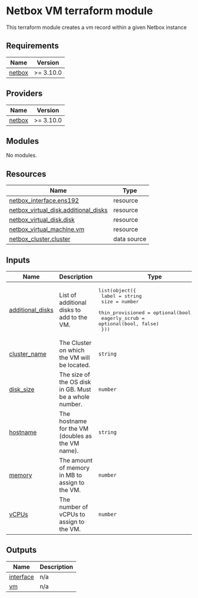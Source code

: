 <!-- BEGIN_TF_DOCS -->
# Netbox VM terraform module

This terraform module creates a vm record within a given Netbox instance

## Requirements

| Name | Version |
|------|---------|
| <a name="requirement_netbox"></a> [netbox](#requirement\_netbox) | >= 3.10.0 |

## Providers

| Name | Version |
|------|---------|
| <a name="provider_netbox"></a> [netbox](#provider\_netbox) | >= 3.10.0 |

## Modules

No modules.

## Resources

| Name | Type |
|------|------|
| [netbox_interface.ens192](https://registry.terraform.io/providers/e-breuninger/netbox/latest/docs/resources/interface) | resource |
| [netbox_virtual_disk.additional_disks](https://registry.terraform.io/providers/e-breuninger/netbox/latest/docs/resources/virtual_disk) | resource |
| [netbox_virtual_disk.disk](https://registry.terraform.io/providers/e-breuninger/netbox/latest/docs/resources/virtual_disk) | resource |
| [netbox_virtual_machine.vm](https://registry.terraform.io/providers/e-breuninger/netbox/latest/docs/resources/virtual_machine) | resource |
| [netbox_cluster.cluster](https://registry.terraform.io/providers/e-breuninger/netbox/latest/docs/data-sources/cluster) | data source |

## Inputs

| Name | Description | Type | Default | Required |
|------|-------------|------|---------|:--------:|
| <a name="input_additional_disks"></a> [additional\_disks](#input\_additional\_disks) | List of additional disks to add to the VM. | <pre>list(object({<br/>    label             = string<br/>    size              = number<br/>    thin_provisioned  = optional(bool, true)<br/>    eagerly_scrub     = optional(bool, false)<br/>  }))</pre> | `[]` | no |
| <a name="input_cluster_name"></a> [cluster\_name](#input\_cluster\_name) | The Cluster on which the VM will be located. | `string` | n/a | yes |
| <a name="input_disk_size"></a> [disk\_size](#input\_disk\_size) | The size of the OS disk in GB. Must be a whole number. | `number` | `null` | no |
| <a name="input_hostname"></a> [hostname](#input\_hostname) | The hostname for the VM (doubles as the VM name). | `string` | n/a | yes |
| <a name="input_memory"></a> [memory](#input\_memory) | The amount of memory in MB to assign to the VM. | `number` | `2048` | no |
| <a name="input_vCPUs"></a> [vCPUs](#input\_vCPUs) | The number of vCPUs to assign to the VM. | `number` | `2` | no |

## Outputs

| Name | Description |
|------|-------------|
| <a name="output_interface"></a> [interface](#output\_interface) | n/a |
| <a name="output_vm"></a> [vm](#output\_vm) | n/a |
<!-- END_TF_DOCS -->